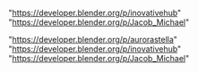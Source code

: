 "https://developer.blender.org/p/inovativehub"
"https://developer.blender.org/p/Jacob_Michael"
 
"https://developer.blender.org/p/aurorastella"
"https://developer.blender.org/p/inovativehub"
"https://developer.blender.org/p/Jacob_Michael"
 
